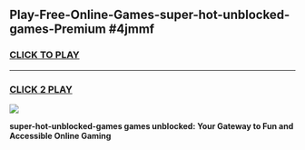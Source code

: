 
## Play-Free-Online-Games-super-hot-unblocked-games-Premium #4jmmf
<h3>
<a href="https://premium.freeplayer.one?title=super-hot-unblocked-games&ref=8M">CLICK TO PLAY</a></h3>
<hr>

<h3>
<a href="https://premium.freeplayer.one?title=super-hot-unblocked-games&ref=8M">CLICK 2 PLAY</a>
  
</h3>

<a href="https://premium.freeplayer.one?title=super-hot-unblocked-games&ref=8M"><img src="https://clearcache.store/games.png"></a>


**super-hot-unblocked-games games unblocked: Your Gateway to Fun and Accessible Online Gaming**
